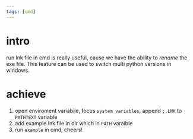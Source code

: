 ```yaml
---
tags: [cmd]
---
```


# intro
run lnk file in cmd is really useful, cause we have the ability to *rename* the exe file. This feature can be used to switch multi python versions in windows.

# achieve
1. open enviroment variabile, focus `system variables`, append `;.LNK` to `PATHTEXT` variable
1. add example.lnk file in dir which in `PATH` varaible
1. run `example` in cmd, cheers!  
